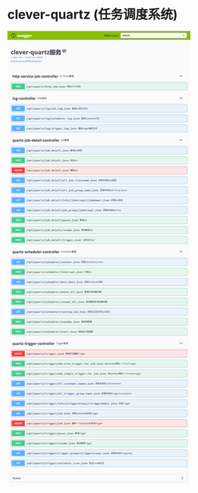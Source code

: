 # clever-quartz (任务调度系统)

![API 截图](https://raw.githubusercontent.com/Lzw2016/clever-quartz/master/api.png)